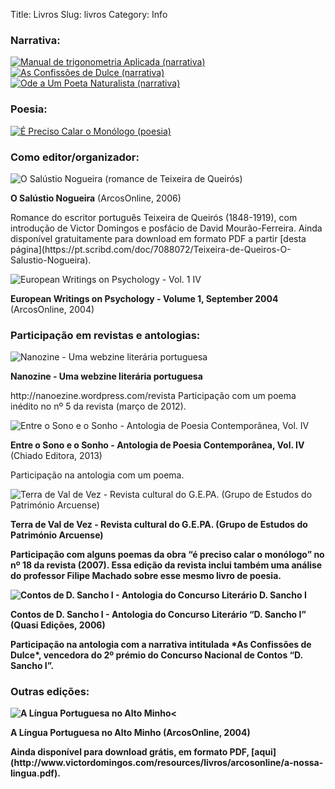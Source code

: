 Title: Livros
Slug: livros
Category: Info



### Narrativa:

<div class="book_list">
<a href="../livros/manual_de_trigonometria_aplicada.html"><img class="book_cover" src="../images/capas/capa-manual-360.jpg" alt="Manual de trigonometria Aplicada (narrativa)"></a>
<a href="../livros/as_confissoes_de_dulce.html"><img class="book_list book_cover" src="../images/capas/capa-dulce-360.jpg" alt="As Confissões de Dulce (narrativa)"></a><a href="../livros/ode_a_um_poeta_naturalista.html"><img class="other_book book_cover" src="../images/capas/capa-ode-360.jpg" alt="Ode a Um Poeta Naturalista (narrativa)"></a>
</div>

### Poesia:

<div class="book_list">
<a href="../livros/e_preciso_calar_o_monologo.html"><img class="book_list book_cover" src="../images/capas/capa-calar-o-monologo-360.jpg" alt="É Preciso Calar o Monólogo (poesia)"></a>
</div>



### Como editor/organizador:

<div class="small_book_list">
<img class="book_thumbnail book_cover" src="../images/capas/outros/o-salustio-nogueira_capa.jpg" alt="O Salústio Nogueira (romance de Teixeira de Queirós)">
<p class="book_title"><b>O Salústio Nogueira</b> (ArcosOnline, 2006)</p>
<p class="book_description">Romance do escritor português Teixeira de Queirós (1848-1919), com introdução de Victor Domingos e posfácio de David Mourão-Ferreira.
Ainda disponível gratuitamente para download em formato PDF a partir [desta página](https://pt.scribd.com/doc/7088072/Teixeira-de-Queiros-O-Salustio-Nogueira).</p>
</div>


<div class="small_book_list">
<img class="book_thumbnail book_cover" src="../images/capas/outros/ewpsychology.png" alt="European Writings on Psychology - Vol. 1 IV">
<p class="book_title"><b>European Writings on Psychology - Volume 1, September 2004</b> (ArcosOnline, 2004)</p>
<p class= "book_description">
</p>
</div>


### Participação em revistas e antologias:

<div class="small_book_list">
<img class="book_thumbnail book_cover" src="../images/capas/outros/nanozine5.jpg" alt="Nanozine - Uma webzine literária portuguesa">
<p class="book_title"><b>Nanozine - Uma webzine literária portuguesa</b></p>
<p class= "book_description">
http://nanoezine.wordpress.com/revista
Participação com um poema inédito no nº 5 da revista (março de 2012).
</p>
</div>


<div class="small_book_list">
<img class="book_thumbnail book_cover" src="../images/capas/outros/entre_o_sono_e_o_sonho__.jpg" alt="Entre o Sono e o Sonho - Antologia de Poesia Contemporânea, Vol. IV">
<p class="book_title"><b>Entre o Sono e o Sonho - Antologia de Poesia Contemporânea, Vol. IV</b> (Chiado Editora, 2013)</p>
<p class= "book_description">
Participação na antologia com um poema.
</p>
</div>


<div class="small_book_list">
<img class="book_thumbnail book_cover" src="../images/capas/outros/terra_de_val_de_vez__gepa.jpg" alt="Terra de Val de Vez - Revista cultural do G.E.PA. (Grupo de Estudos do Património Arcuense)">
<p class="book_title"><b>Terra de Val de Vez - Revista cultural do G.E.PA. (Grupo de Estudos do Património Arcuense)</p>
<p class= "book_description">
Participação com alguns poemas da obra “é preciso calar o monólogo” no nº 18 da revista (2007). Essa edição da revista inclui também uma análise do professor Filipe Machado sobre esse mesmo livro de poesia.
</p>
</div>



<div class="small_book_list">
<img class="book_thumbnail book_cover" src="../images/capas/outros/contos-dsancho_-3.jpg" alt="Contos de D. Sancho I - Antologia do Concurso Literário D. Sancho I">
<p class="book_title"><b>Contos de D. Sancho I - Antologia do Concurso Literário “D. Sancho I”</b> (Quasi Edições, 2006)</p>
<p class= "book_description">
Participação na antologia com a narrativa intitulada *As Confissões de Dulce*, vencedora do 2º prémio do Concurso Nacional de Contos “D. Sancho I”.
</p>
</div>


### Outras edições:

<div class="small_book_list">
<img class="book_thumbnail book_cover" src="../images/capas/outros/a-nossa-lingua-2.png" alt="A Língua Portuguesa no Alto Minho<">
<p class="book_title"><b>A Língua Portuguesa no Alto Minho</b> (ArcosOnline, 2004)</p>
<p class= "book_description">
Ainda disponível para download grátis, em formato PDF, [aqui](http://www.victordomingos.com/resources/livros/arcosonline/a-nossa-lingua.pdf).
</p>
</div> 